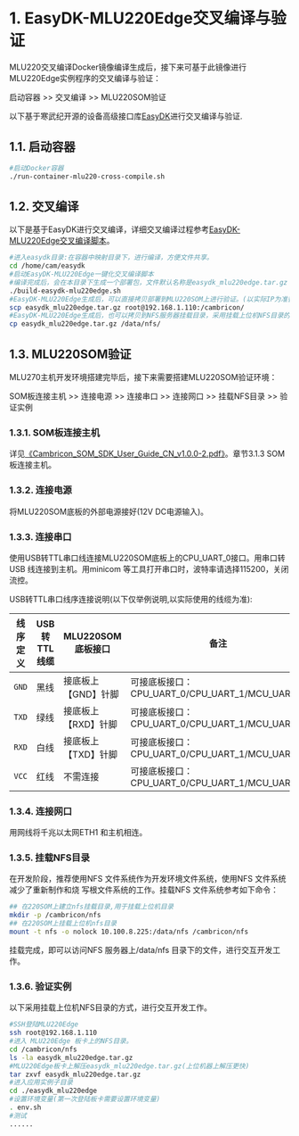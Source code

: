 # 1. EasyDK-MLU220Edge交叉编译与验证
MLU220交叉编译Docker镜像编译生成后，接下来可基于此镜像进行MLU220Edge实例程序的交叉编译与验证：

启动容器 >> 交叉编译 >> MLU220SOM验证

以下基于寒武纪开源的设备高级接口库[EasyDK](https://github.com/Cambricon/easydk)进行交叉编译与验证.

## 1.1. 启动容器
```bash
#启动Docker容器
./run-container-mlu220-cross-compile.sh
```

## 1.2. 交叉编译
以下是基于EasyDK进行交叉编译，详细交叉编译过程参考[EasyDK-MLU220Edge交叉编译脚本](./build-easydk-mlu220edge.sh)。
```bash
#进入easydk目录:在容器中映射目录下，进行编译，方便文件共享。
cd /home/cam/easydk
#启动EasyDK-MLU220Edge一键化交叉编译脚本
#编译完成后，会在本目录下生成一个部署包，文件默认名称是easydk_mlu220edge.tar.gz
./build-easydk-mlu220edge.sh
#EasyDK-MLU220Edge生成后，可以直接拷贝部署到MLU220SOM上进行验证。(以实际IP为准替换)
scp easydk_mlu220edge.tar.gz root@192.168.1.110:/cambricon/
#EasyDK-MLU220Edge生成后，也可以拷贝到NFS服务器挂载目录，采用挂载上位机NFS目录的方式，进⾏交互开发⼯作。
cp easydk_mlu220edge.tar.gz /data/nfs/
```

## 1.3. MLU220SOM验证
MLU270主机开发环境搭建完毕后，接下来需要搭建MLU220SOM验证环境：

SOM板连接主机 >> 连接电源 >> 连接串口 >> 连接网口 >> 挂载NFS目录 >> 验证实例


### 1.3.1. SOM板连接主机
详见[《Cambricon_SOM_SDK_User_Guide_CN_v1.0.0-2.pdf》](ftp://download.cambricon.com:8821/download/document/MLU220SOM_IVA_1.6.106/Cambricon_SOM_SDK_User_Guide_CN_v1.0.0-2.pdf)。章节3.1.3 SOM板连接主机。

### 1.3.2. 连接电源
将MLU220SOM底板的外部电源接好(12V DC电源输入)。

### 1.3.3. 连接串口
使用USB转TTL串口线连接MLU220SOM底板上的CPU_UART_0接口。⽤串⼝转USB 线连接到主机。⽤minicom 等⼯具打开串⼝时，波特率请选择115200，关闭流控。

USB转TTL串口线序连接说明(以下仅举例说明,以实际使用的线缆为准):

| 线序定义    | USB转TTL线缆        | MLU220SOM底板接口       | 备注                                        |
| ---------- | ------------------ | --------------------- | ------------------------------------------- |
| `GND`      | 黑线               | 接底板上【GND】针脚      | 可接底板接口：CPU_UART_0/CPU_UART_1/MCU_UART_5 |
| `TXD`      | 绿线               | 接底板上【RXD】针脚      | 可接底板接口：CPU_UART_0/CPU_UART_1/MCU_UART_5 |
| `RXD`      | 白线               | 接底板上【TXD】针脚      | 可接底板接口：CPU_UART_0/CPU_UART_1/MCU_UART_5 |
| `VCC`      | 红线               | 不需连接               | 可接底板接口：CPU_UART_0/CPU_UART_1/MCU_UART_5 |

### 1.3.4. 连接网口
⽤⽹线将千兆以太⽹ETH1 和主机相连。

### 1.3.5. 挂载NFS目录
在开发阶段，推荐使⽤NFS ⽂件系统作为开发环境⽂件系统，使⽤NFS ⽂件系统减少了重新制作和烧
写根⽂件系统的⼯作。挂载NFS ⽂件系统参考如下命令：

```bash
## 在220SOM上建立nfs挂载目录,用于挂载上位机目录
mkdir -p /cambricon/nfs
## 在220SOM上挂载上位机nfs目录
mount -t nfs -o nolock 10.100.8.225:/data/nfs /cambricon/nfs
```
挂载完成，即可以访问NFS 服务器上/data/nfs ⽬录下的⽂件，进⾏交互开发⼯作。

### 1.3.6. 验证实例
以下采用挂载上位机NFS目录的方式，进⾏交互开发⼯作。
```bash
#SSH登陆MLU220Edge
ssh root@192.168.1.110
#进入 MLU220Edge 板卡上的NFS目录。
cd /cambricon/nfs
ls -la easydk_mlu220edge.tar.gz
#MLU220Edge板卡上解压easydk_mlu220edge.tar.gz(上位机器上解压更快)
tar zxvf easydk_mlu220edge.tar.gz
#进入应用实例子目录
cd ./easydk_mlu220edge
#设置环境变量(第一次登陆板卡需要设置环境变量)
. env.sh
#测试
......

```
